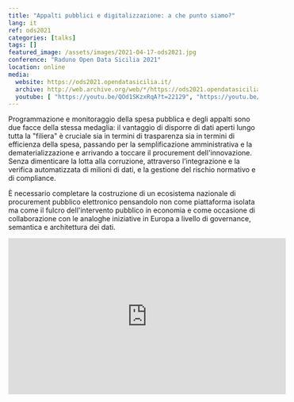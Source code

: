 ```yaml
---
title: "Appalti pubblici e digitalizzazione: a che punto siamo?"
lang: it
ref: ods2021
categories: [talks]
tags: []
featured_image: /assets/images/2021-04-17-ods2021.jpg
conference: "Raduno Open Data Sicilia 2021"
location: online
media:
  website: https://ods2021.opendatasicilia.it/
  archive: http://web.archive.org/web/*/https://ods2021.opendatasicilia.it/
  youtube: [ "https://youtu.be/QOd1SKzxRqA?t=22129", "https://youtu.be/V45FiGmgjD8?t=22129" ]
---
```


Programmazione e monitoraggio della spesa pubblica e degli appalti sono due facce della stessa medaglia: il vantaggio di disporre di dati aperti lungo tutta la "filiera" è cruciale sia in termini di trasparenza sia in termini di efficienza della spesa, passando per la semplificazione amministrativa e la dematerializzazione e arrivando a toccare il procurement dell'innovazione. Senza dimenticare la lotta alla corruzione, attraverso l’integrazione e la verifica automatizzata di milioni di dati, e la gestione del rischio normativo e di compliance.

È necessario completare la costruzione di un ecosistema nazionale di procurement pubblico elettronico pensandolo non come piattaforma isolata ma come il fulcro dell'intervento pubblico in economia e come occasione di collaborazione con le analoghe iniziative in Europa a livello di governance, semantica e architettura dei dati.

<iframe width="560" height="315" src="https://www.youtube.com/embed/QOd1SKzxRqA" title="YouTube video player" frameborder="0" allow="accelerometer; autoplay; clipboard-write; encrypted-media; gyroscope; picture-in-picture" allowfullscreen></iframe>
